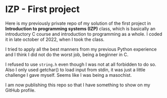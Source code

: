 # IZP - First project
Here is my previously private repo of my solution of the first project in **Introduction to programming systems (IZP)** class, which is basically an introductory C course and introduction to programming as a whole.  I coded it in late october of 2022, when I took the class.

I tried to apply all the best manners from my previous Python experience and I think I did not do the worst job, being a beginner in C.

I refused to use `string.h` even though I was not at all forbidden to do so. Also I only used getchar() to load input from stdin, it was just a little challenge I gave myself. Seems like I was being a masochist.

I am now publishing this repo so that I have something to show on my GitHub profile.
